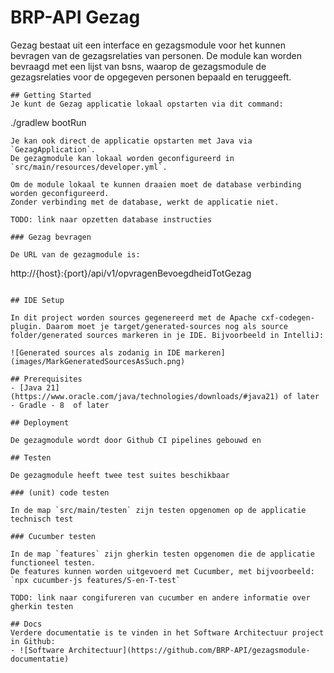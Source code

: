 # BRP-API Gezag

Gezag bestaat uit een interface en gezagsmodule voor het kunnen bevragen van de gezagsrelaties van personen.
De module kan worden bevraagd met een lijst van bsns, waarop de gezagsmodule de gezagsrelaties voor de opgegeven personen bepaald en teruggeeft. 

```
## Getting Started
Je kunt de Gezag applicatie lokaal opstarten via dit command:
```
./gradlew bootRun
```
Je kan ook direct de applicatie opstarten met Java via `GezagApplication`.
De gezagmodule kan lokaal worden geconfigureerd in `src/main/resources/developer.yml`.

Om de module lokaal te kunnen draaien moet de database verbinding worden geconfigureerd.
Zonder verbinding met de database, werkt de applicatie niet.

TODO: link naar opzetten database instructies

### Gezag bevragen

De URL van de gezagmodule is:
```
http://{host}:{port}/api/v1/opvragenBevoegdheidTotGezag
```

## IDE Setup

In dit project worden sources gegenereerd met de Apache cxf-codegen-plugin. Daarom moet je target/generated-sources nog als source folder/generated sources markeren in je IDE. Bijvoorbeeld in IntelliJ:

![Generated sources als zodanig in IDE markeren](images/MarkGeneratedSourcesAsSuch.png)

## Prerequisites
- [Java 21](https://www.oracle.com/java/technologies/downloads/#java21) of later
- Gradle - 8  of later

## Deployment

De gezagmodule wordt door Github CI pipelines gebouwd en 

## Testen

De gezagmodule heeft twee test suites beschikbaar

### (unit) code testen

In de map `src/main/testen` zijn testen opgenomen op de applicatie technisch test

### Cucumber testen

In de map `features` zijn gherkin testen opgenomen die de applicatie functioneel testen.
De features kunnen worden uitgevoerd met Cucumber, met bijvoorbeeld: `npx cucumber-js features/S-en-T-test`

TODO: link naar congifureren van cucumber en andere informatie over gherkin testen

## Docs
Verdere documentatie is te vinden in het Software Architectuur project in Github:
- ![Software Architectuur](https://github.com/BRP-API/gezagsmodule-documentatie)
